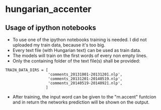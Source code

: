 # hungarian_accenter

## Usage of ipython notebooks
* To use one of the ipython notebooks training is needed. I did not uploaded my train data, because it's too big.
* Every text file (with Hungarian text) can be used as train data.
* The models will train on the first words of every non empty lines.
* Only the containing folder of the text file(s) shall be provided:
```
TRAIN_DATA_DIRS = [
                   'comments_20131001-20131201.nlp',
                   'comments_20131201-20140519.nlp',
                   'comments_20140519-20140921.nlp',
                  ]
```
* After training, the input word can be given to the "m.accent" funtcion and in return the networks prediction will be shown on the output.
